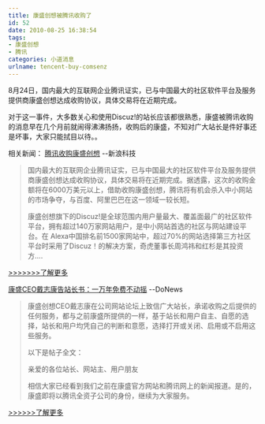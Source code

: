 ```yaml
---
title: 康盛创想被腾讯收购了
id: 52
date: 2010-08-25 16:38:54
tags:
- 康盛创想
- 腾讯
categories: 小道消息
urlname: tencent-buy-comsenz
---
```


8月24日，国内最大的互联网企业腾讯证实，已与中国最大的社区软件平台及服务提供商康盛创想达成收购协议，具体交易将在近期完成。

对于这一事件，大多数关心和使用Discuz!的站长应该都很熟悉，康盛被腾讯收购的消息早在几个月前就闹得沸沸扬扬，收购后的康盛，不知对广大站长是件好事还是坏事，大家只能拭目以待。。

相关新闻：
[ 腾讯收购康盛创想](http://tech.sina.com.cn/i/2010-08-25/15194587114.shtml) --新浪科技
> 国内最大的互联网企业腾讯证实，已与中国最大的社区软件平台及服务提供商康盛创想达成收购协议，具体交易将在近期完成。据透露，这次的收购金额将在6000万美元以上，借助收购康盛创想，腾讯将有机会杀入中小网站的市场争夺，与百度、阿里巴巴在这一领域一较长短。>
>
> 康盛创想旗下的Discuz!是全球范围内用户量最大、覆盖面最广的社区软件平台，拥有超过140万家网站用户，是中小网站首选的社区与网站建设平台。在 Alexa中国排名前1500家网站中，超过70%的网站选择第三方社区平台时采用了Discuz！的解决方案，奇虎董事长周鸿祎和红杉是其投资方....

[&gt;&gt;&gt;&gt;&gt;&gt;&gt;了解更多](http://tech.sina.com.cn/i/2010-08-25/15194587114.shtml)

[ 康盛CEO戴志康告站长书：一万年免费不动摇](http://it.sohu.com/20100825/n274452616.shtml) --DoNews

> 康盛创想CEO戴志康在公司网站论坛上致信广大站长，承诺收购之后提供的任何服务，都与之前康盛所提供的一样，基于站长和用户自主、自愿的选择，站长和用户均凭自己的判断和意愿，选择打开或关闭、启用或不启用这些服务。>
>
> 以下是帖子全文：>
>
> 亲爱的各位站长、网站主、用户朋友>
>
> 相信大家已经看到我们之前在康盛官方网站和腾讯网上的新闻报道。是的，康盛即将以腾讯全资子公司的身份，继续为大家服务。

[&gt;&gt;&gt;&gt;&gt;&gt;了解更多](http://it.sohu.com/20100825/n274452616.shtml)

